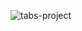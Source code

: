 ![tabs-project](https://user-images.githubusercontent.com/59286318/192148158-43a00309-4a84-4494-8888-edcb2309cc52.PNG)
